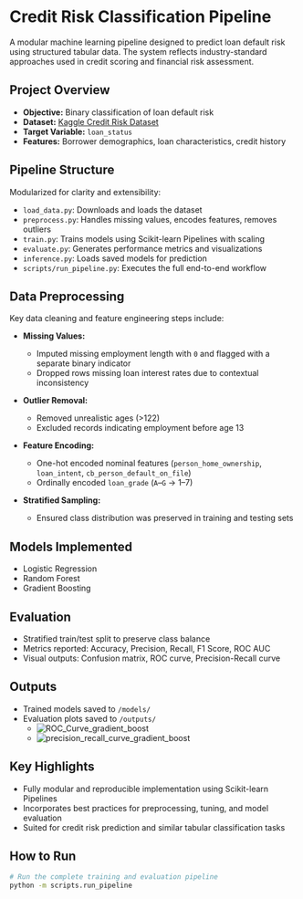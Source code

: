 # Credit Risk Classification Pipeline

A modular machine learning pipeline designed to predict loan default risk using structured tabular data. The system reflects industry-standard approaches used in credit scoring and financial risk assessment.

## Project Overview
- **Objective:** Binary classification of loan default risk
- **Dataset:** [Kaggle Credit Risk Dataset](https://www.kaggle.com/datasets/laotse/credit-risk-dataset)
- **Target Variable:** `loan_status`
- **Features:** Borrower demographics, loan characteristics, credit history

## Pipeline Structure
Modularized for clarity and extensibility:
- `load_data.py`: Downloads and loads the dataset
- `preprocess.py`: Handles missing values, encodes features, removes outliers
- `train.py`: Trains models using Scikit-learn Pipelines with scaling
- `evaluate.py`: Generates performance metrics and visualizations
- `inference.py`: Loads saved models for prediction
- `scripts/run_pipeline.py`: Executes the full end-to-end workflow

## Data Preprocessing
Key data cleaning and feature engineering steps include:

- **Missing Values:**  
  - Imputed missing employment length with `0` and flagged with a separate binary indicator  
  - Dropped rows missing loan interest rates due to contextual inconsistency

- **Outlier Removal:**  
  - Removed unrealistic ages (>122)  
  - Excluded records indicating employment before age 13

- **Feature Encoding:**  
  - One-hot encoded nominal features (`person_home_ownership`, `loan_intent`, `cb_person_default_on_file`)  
  - Ordinally encoded `loan_grade` (`A`–`G` → 1–7)

- **Stratified Sampling:**  
  - Ensured class distribution was preserved in training and testing sets

## Models Implemented
- Logistic Regression
- Random Forest
- Gradient Boosting

## Evaluation
- Stratified train/test split to preserve class balance
- Metrics reported: Accuracy, Precision, Recall, F1 Score, ROC AUC
- Visual outputs: Confusion matrix, ROC curve, Precision-Recall curve

## Outputs
- Trained models saved to `/models/`
- Evaluation plots saved to `/outputs/`
  - ![ROC_Curve_gradient_boost](https://github.com/user-attachments/assets/9538224b-7d48-4ecd-a93e-2b46246674d5)
  - ![precision_recall_curve_gradient_boost](https://github.com/user-attachments/assets/6abe63cf-09f2-46ef-8055-045f55fb2475)

## Key Highlights
- Fully modular and reproducible implementation using Scikit-learn Pipelines
- Incorporates best practices for preprocessing, tuning, and model evaluation
- Suited for credit risk prediction and similar tabular classification tasks

## How to Run
```bash
# Run the complete training and evaluation pipeline
python -m scripts.run_pipeline
